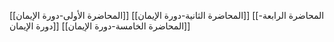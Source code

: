 [[المحاضرة الأولى-دورة الإيمان]]
[[المحاضرة الثانية-دورة الإيمان]]
[[المحاضرة الرابعة-دورة الإيمان]]
[[المحاضرة الخامسة-دورة الإيمان]]
	